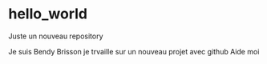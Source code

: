 # hello_world
Juste un nouveau repository


Je suis Bendy Brisson je trvaille sur un nouveau projet avec github
 Aide moi
